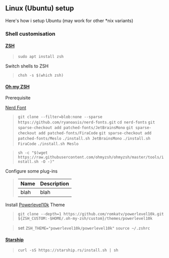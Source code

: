## Linux (Ubuntu) setup

Here's how i setup Ubuntu (may work for other *nix variants)

### Shell customisation

#### [ZSH](https://zsh.sourceforge.io/Guide/zshguide.html) 

> ``sudo apt install zsh``

 Switch shells to ZSH

> ``chsh -s $(which zsh)``

#### [Oh my ZSH](https://ohmyz.sh/) 

Prerequisite

[Nerd Font](https://github.com/ryanoasis/nerd-fonts#patched-fonts)

>``git clone --filter=blob:none --sparse  https://github.com/ryanoasis/nerd-fonts.git``
>``cd nerd-fonts``
>``git sparse-checkout add patched-fonts/JetBrainsMono``
>``git sparse-checkout add patched-fonts/FiraCode``
>``git sparse-checkout add patched-fonts/Meslo``
>``./install.sh JetBrainsMono``
>``./install.sh FiraCode``
>``./install.sh Meslo``

> ``sh -c "$(wget https://raw.githubusercontent.com/ohmyzsh/ohmyzsh/master/tools/install.sh -O -)"``

Configure some plug-ins

> | Name | Description |
> |-----|-----|
> | blah | blah |

Install [Powerlevel10k](https://github.com/romkatv/powerlevel10k) Theme

>``git clone --depth=1 https://github.com/romkatv/powerlevel10k.git ${ZSH_CUSTOM:-$HOME/.oh-my-zsh/custom}/themes/powerlevel10k``

> set ``ZSH_THEME="powerlevel10k/powerlevel10k"``
> ``source ~/.zshrc``

#### [Starship](https://starship.rs/)

> ``curl -sS https://starship.rs/install.sh | sh``


